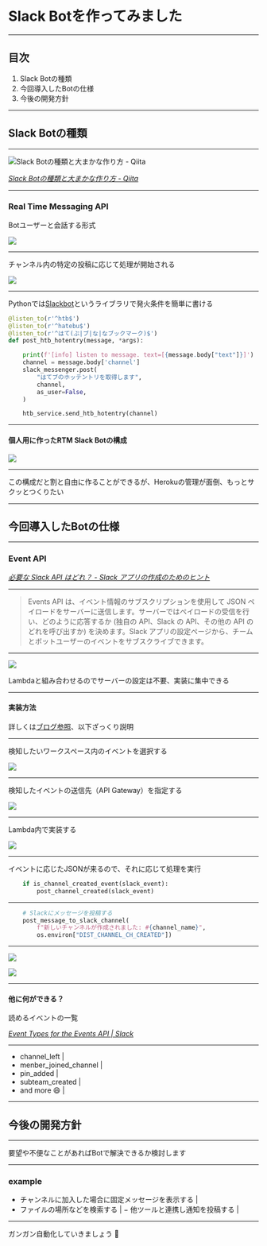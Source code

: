 # Slack Botを作ってみました

---

## 目次

1. Slack Botの種類
2. 今回導入したBotの仕様
3. 今後の開発方針

---

## Slack Botの種類

---

![Slack Botの種類と大まかな作り方 - Qiita](https://i.imgur.com/i0C9Gcx.jpg)

*[Slack Botの種類と大まかな作り方 - Qiita](https://qiita.com/namutaka/items/233a83100c94af033575)*

---

### Real Time Messaging API

Botユーザーと会話する形式

![](https://i.imgur.com/QGk1YYC.jpg)

---

チャンネル内の特定の投稿に応じて処理が開始される

![](https://i.imgur.com/d2tFzSz.jpg)

---

Pythonでは[Slackbot](https://github.com/lins05/slackbot)というライブラリで発火条件を簡単に書ける

```python
@listen_to(r'^htb$')
@listen_to(r'^hatebu$')
@listen_to(r'^はて(ぶ|ブ|な|なブックマーク)$')
def post_htb_hotentry(message, *args):

    print(f'[info] listen to message. text=[{message.body["text"]}]')
    channel = message.body['channel']
    slack_messenger.post(
        "はてブのホッテントリを取得します",
        channel,
        as_user=False,
    )

    htb_service.send_htb_hotentry(channel)
```

---

#### 個人用に作ったRTM Slack Botの構成

![](https://i.imgur.com/Mt9fjRs.jpg)

---

この構成だと割と自由に作ることができるが、Herokuの管理が面倒、もっとサクッとつくりたい

---

## 今回導入したBotの仕様

---

### Event API

*[必要な Slack API はどれ？ - Slack アプリの作成のためのヒント](https://api.slack.com/lang/ja-jp/which-api)*

---

> Events API は、イベント情報のサブスクリプションを使用して JSON ペイロードをサーバーに送信します。サーバーではペイロードの受信を行い、どのように応答するか (独自の API、Slack の API、その他の API のどれを呼び出すか) を決めます。Slack アプリの設定ページから、チームとボットユーザーのイベントをサブスクライブできます。

---

![](https://i.imgur.com/ZBYelfr.jpg)

Lambdaと組み合わせるのでサーバーの設定は不要、実装に集中できる

---

#### 実装方法

詳しくは[ブログ参照](https://m4usta13ng.hatenablog.com/entry/2019/07/05/204258)、以下ざっくり説明

---

検知したいワークスペース内のイベントを選択する

![](https://i.imgur.com/UX6H1bW.jpg)

---

検知したイベントの送信先（API Gateway）を指定する

![](https://i.imgur.com/hzYg3NE.jpg)

---

Lambda内で実装する

![](https://i.imgur.com/HnHDCOn.jpg)

---

イベントに応じたJSONが来るので、それに応じて処理を実行

```python
    if is_channel_created_event(slack_event):
        post_channel_created(slack_event)
```

---

```python
    # Slackにメッセージを投稿する
    post_message_to_slack_channel(
        f"新しいチャンネルが作成されました: #{channel_name}",
        os.environ["DIST_CHANNEL_CH_CREATED"])
```

---

![](https://i.imgur.com/mMIcRu3.jpg)

![](https://i.imgur.com/odPlyoj.jpg)

---

#### 他に何ができる？

読めるイベントの一覧

*[Event Types for the Events API | Slack](https://api.slack.com/events/api)*

---

- channel_left |
- menber_joined_channel |
- pin_added |
- subteam_created |
- and more :smile: |

---

## 今後の開発方針

---

要望や不便なことがあればBotで解決できるか検討します

---

### example

- チャンネルに加入した場合に固定メッセージを表示する |
- ファイルの場所などを検索する |
− 他ツールと連携し通知を投稿する |

---

ガンガン自動化していきましょう :rocket:
